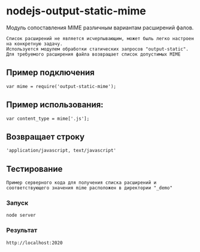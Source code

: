 # nodejs-output-static-mime
Модуль сопоставления MIME различным вариантам расширений фалов.
```
Список расширений не является исчерпывающим, может быль легко настроен на конкретную задачу.
Используется модулем обработки статических запросов "output-static".
Для требуемого расширения файла возвращает список допустимых MIME
```

## Пример подключения
```JS
var mime = require('output-static-mime');
```
## Пример использования:
```JS
var content_type = mime['.js'];
```
## Возвращает строку
```
'application/javascript, text/javascript'
```

## Тестирование
```
Пример серверного кода для получения списка расширений и соответствующего значения mime расположен в директории "_demo"
```
### Запуск
```
node server
```
### Результат
```
http://localhost:2020
```
